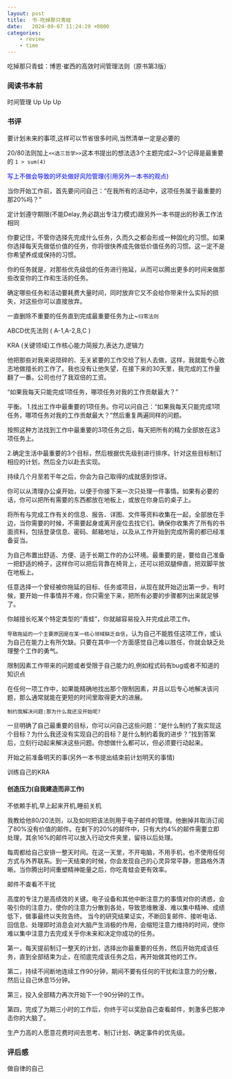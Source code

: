 ```yaml
---
layout: post
title:  书-吃掉那只青蛙
date:   2024-09-07 11:24:29 +0800
categories: 
    - review 
    - time 
---
```


吃掉那只青蛙：博恩·崔西的高效时间管理法则（原书第3版）

### 阅读书本前

时间管理 Up Up Up

### 书评

要计划未来的事项,这样可以节省很多时间,当然清单一定是必要的

20/80法则加上`<<选三哲学>>`这本书提出的想法选3个主题完成2~3个记得是最重要的 `1 > sum(4)`

<p style='color:blue;'>写上不做会导致的坏处做好风险管理(引用另外一本书的观点)</p>

当你开始工作前，首先要问问自己：“在我所有的活动中，这项任务属于最重要的那20%吗？”

定计划遵守期限(不能Delay,务必跳出专注力模式)跟另外一本书提出的秒表工作法相同

你要记住，不管你选择先完成什么任务，久而久之都会形成一种固化的习惯。如果你选择每天先做低价值的任务，你将很快养成先做低价值任务的习惯。这一定不是你希望养成或保持的习惯。

你的任务就是，对那些优先级低的任务进行拖延，从而可以腾出更多的时间来做那些改变你的工作和生活的任务。

确定哪些任务和活动要耗费大量时间，同时放弃它又不会给你带来什么实际的损失，对这些你可以直接放弃。

一直删除不重要的任务直到完成最重要任务为止~`归零法则`

ABCD优先法则 ( A-1,A-2,B,C )

KRA (关键领域)工作核心能力简报力,表达力,逻辑力

他把那些对我来说琐碎的、无关紧要的工作交给了别人去做，这样，我就能专心致志地做擅长的工作了。我也没有让他失望，在接下来的30天里，我完成的工作量翻了一番。公司也付了我双倍的工资。

“如果我每天只能完成1项任务，哪项任务对我的工作贡献最大？”

平衡。
1.找出工作中最重要的1项任务。你可以问自己：“如果我每天只能完成1项任务，哪项任务对我的工作贡献最大？”然后重复两遍同样的问题。

按照这种方法找到工作中最重要的3项任务之后，每天把所有的精力全部放在这3项任务上。

2.确定生活中最重要的3个目标，然后根据优先级别进行排序。针对这些目标制订相应的计划，然后全力以赴去实现。

持续几个月至若干年之后，你会为自己取得的成就感到惊讶。

你可以从清理办公桌开始，以便于你接下来一次只处理一件事情。如果有必要的话，你可以把所有需要的东西都放在地板上，或放在你身后的桌子上。

将所有与完成工作有关的信息、报告、详图、文件等资料收集在一起，全部放在手边，当你需要的时候，不需要起身或离开座位去找它们。确保你收集齐了所有的书面资料，包括登录信息、密码、邮箱地址，以及从工作开始到完成所需的都已经准备妥当。

为自己布置出舒适、方便、适于长期工作的办公环境。最重要的是，要给自己准备一把舒适的椅子，这样你可以把后背靠在椅背上，还可以把双腿伸直，把双脚平放在地板上。

任意选择一个曾经被你拖延的目标、任务或项目，从现在就开始迈出第一步。有时候，要开始一件事情并不难，你只需坐下来，把所有必要的步骤都列出来就足够了。

你越擅长吃某个特定类型的“青蛙”，你就越容易投入并完成此项工作。

`导致拖延的一个主要原因是在某一核心领域缺乏自信`，认为自己不能胜任这项工作，或认为自己在能力上有所欠缺。只要在其中一个方面感觉自己难以胜任，你就会缺乏处理整个工作的勇气。

限制因素工作带来的问题或者受限于自己能力的,例如程式码有bug或者不知道的知识点

在任何一项工作中，如果能精确地找出那个限制因素，并且以后专心地解决该问题，那么通常就能在更短的时间里取得更大的进展。

`制约我解决问题:那为什么我还没开始呢?`

一旦明确了自己最重要的目标，你可以问自己这些问题：“是什么制约了我实现这个目标？为什么我还没有实现自己的目标？是什么制约着我的进步？”找到答案后，立刻行动起来解决这些问题。你想做什么都可以，但必须要行动起来。

开始之前准备明天的事(另外一本书提出结束前计划明天的事情)

训练自己的KRA

#### 创造压力(自我建造而非工作)

不依赖手机,早上起来开机,睡前关机

我教给他80/20法则，以及如何把该法则用于电子邮件的管理。他删掉并取消订阅了80%没有价值的邮件。在剩下的20%的邮件中，只有大约4%的邮件需要立即处理，其余16%的邮件可以放入行动文件夹里，留待以后处理。

每周都给自己安排一整天时间。在这一天里，不开电脑，不用手机，也不使用任何方式与外界联系。到一天结束的时候，你会发现自己的心灵异常平静，思路格外清晰。当你腾出时间重塑精神能量之后，你吃青蛙会更有效率。

邮件不查看不干扰

高度的专注力是高绩效的关键。电子设备和其他中断注意力的事情对你的诱惑，会吸引你的注意力，使你的注意力分散到各处，导致思维散漫、难以集中精神、成绩低下，做事最终以失败告终。 当今的研究结果证实，不断回复邮件、接听电话、回信息、处理即时消息会对大脑产生消极的作用，会缩短注意力维持的时间，使你难以集中注意力去完成关乎你未来和决定你成功的任务。

第一，每天提前制订一整天的计划，选择出你最重要的任务，然后开始完成该任务，直到全部结束为止，在彻底完成该任务之后，再开始做其他的工作。

第二，持续不间断地连续工作90分钟，期间不要有任何的干扰和注意力的分散，然后让自己休息15分钟。

第三，投入全部精力再次开始下一个90分钟的工作。

第四，完成了为期三小时的工作后，你终于可以奖励自己查看邮件，刺激多巴胺冲击你的大脑了。

生产力高的人愿意花费时间去思考、制订计划、确定事件的优先级。

### 评后感

做自律的自己